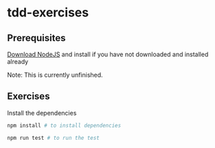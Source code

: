 # tdd-exercises

## Prerequisites

[Download NodeJS][Download NodeJS] and install if you have not downloaded and installed already

Note: This is currently unfinished.

## Exercises

Install the dependencies 

```bash
npm install # to install dependencies
```

```bash
npm run test # to run the test
```




[Download NodeJS]:https://nodejs.org/en/download

